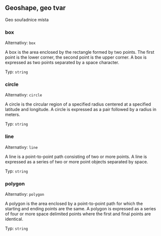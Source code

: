 ## Geoshape, geo tvar

Geo souřadnice místa

### box

Alternativy: `box`

A box is the area enclosed by the rectangle formed by two points. The first point is the lower corner, the second point is the upper corner. A box is expressed as two points separated by a space character.

Typ: `string`

### circle

Alternativy: `circle`

A circle is the circular region of a specified radius centered at a specified latitude and longitude. A circle is expressed as a pair followed by a radius in meters.

Typ: `string`

### line

Alternativy: `line`

A line is a point-to-point path consisting of two or more points. A line is expressed as a series of two or more point objects separated by space.

Typ: `string`

### polygon

Alternativy: `polygon`

A polygon is the area enclosed by a point-to-point path for which the starting and ending points are the same. A polygon is expressed as a series of four or more space delimited points where the first and final points are identical.

Typ: `string`

